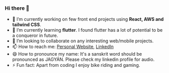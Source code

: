 ### Hi there 👋

- 🔭 I’m currently working on few front end projects using **React, AWS and tailwind CSS**.
- 🌱 I’m currently learning **flutter**. I found flutter has a lot of potential to be a conqueror in future.  
- 👯 I’m looking to collaborate on any interesting web/mobile projects.
- 📫 How to reach me: [Personal Website](https://jangya.github.io), [LinkedIn](https://www.linkedin.com/in/jangya/) 
- 😄 How to pronounce my name:  It's a sanskrit word should be pronounced as JAGYÁN. Please check my linkedin profile for audio.
- ⚡ Fun fact: Apart from coding I enjoy bike riding and gaming.

<!--
**jangya/jangya** is a ✨ _special_ ✨ repository because its `README.md` (this file) appears on your GitHub profile.

Here are some ideas to get you started:

- 🔭 I’m currently working on ...
- 🌱 I’m currently learning ...
- 👯 I’m looking to collaborate on ...
- 🤔 I’m looking for help with ...
- 💬 Ask me about ...
- 📫 How to reach me: ...
- 😄 Pronouns: ...
- ⚡ Fun fact: ...
-->
